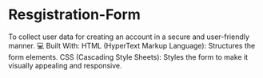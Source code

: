 # Resgistration-Form
To collect user data for creating an account in a secure and user-friendly manner.  💻 Built With: HTML (HyperText Markup Language): Structures the form elements.  CSS (Cascading Style Sheets): Styles the form to make it visually appealing and responsive.
